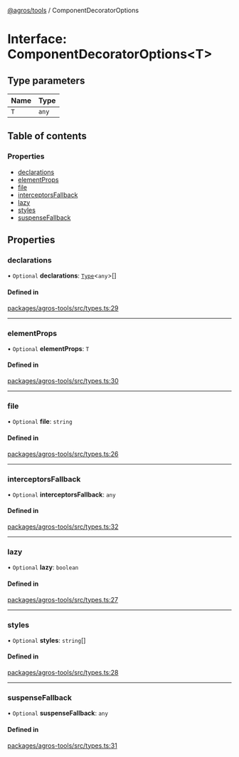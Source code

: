 [@agros/tools](../index.md) / ComponentDecoratorOptions

# Interface: ComponentDecoratorOptions<T\>

## Type parameters

| Name | Type |
| :------ | :------ |
| `T` | `any` |

## Table of contents

### Properties

- [declarations](ComponentDecoratorOptions.md#declarations)
- [elementProps](ComponentDecoratorOptions.md#elementprops)
- [file](ComponentDecoratorOptions.md#file)
- [interceptorsFallback](ComponentDecoratorOptions.md#interceptorsfallback)
- [lazy](ComponentDecoratorOptions.md#lazy)
- [styles](ComponentDecoratorOptions.md#styles)
- [suspenseFallback](ComponentDecoratorOptions.md#suspensefallback)

## Properties

### <a id="declarations" name="declarations"></a> declarations

• `Optional` **declarations**: [`Type`](../index.md#type)<`any`\>[]

#### Defined in

[packages/agros-tools/src/types.ts:29](https://github.com/agrosjs/agros/blob/0186512/packages/agros-tools/src/types.ts#L29)

___

### <a id="elementprops" name="elementprops"></a> elementProps

• `Optional` **elementProps**: `T`

#### Defined in

[packages/agros-tools/src/types.ts:30](https://github.com/agrosjs/agros/blob/0186512/packages/agros-tools/src/types.ts#L30)

___

### <a id="file" name="file"></a> file

• `Optional` **file**: `string`

#### Defined in

[packages/agros-tools/src/types.ts:26](https://github.com/agrosjs/agros/blob/0186512/packages/agros-tools/src/types.ts#L26)

___

### <a id="interceptorsfallback" name="interceptorsfallback"></a> interceptorsFallback

• `Optional` **interceptorsFallback**: `any`

#### Defined in

[packages/agros-tools/src/types.ts:32](https://github.com/agrosjs/agros/blob/0186512/packages/agros-tools/src/types.ts#L32)

___

### <a id="lazy" name="lazy"></a> lazy

• `Optional` **lazy**: `boolean`

#### Defined in

[packages/agros-tools/src/types.ts:27](https://github.com/agrosjs/agros/blob/0186512/packages/agros-tools/src/types.ts#L27)

___

### <a id="styles" name="styles"></a> styles

• `Optional` **styles**: `string`[]

#### Defined in

[packages/agros-tools/src/types.ts:28](https://github.com/agrosjs/agros/blob/0186512/packages/agros-tools/src/types.ts#L28)

___

### <a id="suspensefallback" name="suspensefallback"></a> suspenseFallback

• `Optional` **suspenseFallback**: `any`

#### Defined in

[packages/agros-tools/src/types.ts:31](https://github.com/agrosjs/agros/blob/0186512/packages/agros-tools/src/types.ts#L31)
